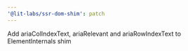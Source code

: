 ```yaml
---
'@lit-labs/ssr-dom-shim': patch
---
```


Add ariaColIndexText, ariaRelevant and ariaRowIndexText to ElementInternals shim
